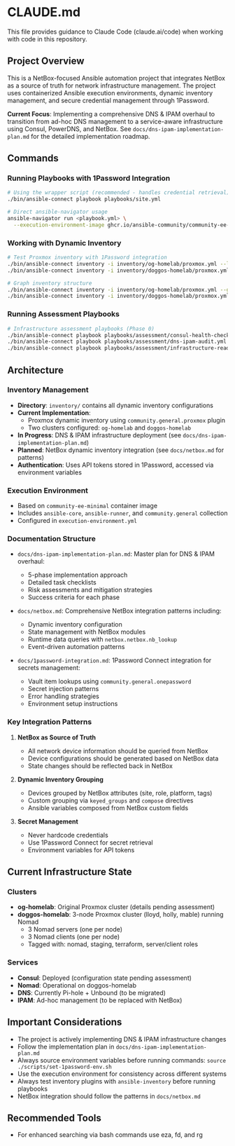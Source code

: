 # CLAUDE.md

This file provides guidance to Claude Code (claude.ai/code) when working with code in this repository.

## Project Overview

This is a NetBox-focused Ansible automation project that integrates NetBox as a source of truth for network
infrastructure management. The project uses containerized Ansible execution environments, dynamic inventory management,
and secure credential management through 1Password.

**Current Focus**: Implementing a comprehensive DNS & IPAM overhaul to transition from ad-hoc DNS management to a
service-aware infrastructure using Consul, PowerDNS, and NetBox. See `docs/dns-ipam-implementation-plan.md` for the
detailed implementation roadmap.

## Commands

### Running Playbooks with 1Password Integration

```bash
# Using the wrapper script (recommended - handles credential retrieval)
./bin/ansible-connect playbook playbooks/site.yml

# Direct ansible-navigator usage
ansible-navigator run <playbook.yml> \
  --execution-environment-image ghcr.io/ansible-community/community-ee-minimal:latest --mode stdout
```

### Working with Dynamic Inventory

```bash
# Test Proxmox inventory with 1Password integration
./bin/ansible-connect inventory -i inventory/og-homelab/proxmox.yml --list
./bin/ansible-connect inventory -i inventory/doggos-homelab/proxmox.yml --list

# Graph inventory structure
./bin/ansible-connect inventory -i inventory/og-homelab/proxmox.yml --graph
./bin/ansible-connect inventory -i inventory/doggos-homelab/proxmox.yml --graph
```

### Running Assessment Playbooks

```bash
# Infrastructure assessment playbooks (Phase 0)
./bin/ansible-connect playbook playbooks/assessment/consul-health-check.yml
./bin/ansible-connect playbook playbooks/assessment/dns-ipam-audit.yml
./bin/ansible-connect playbook playbooks/assessment/infrastructure-readiness.yml
```

## Architecture

### Inventory Management

- **Directory**: `inventory/` contains all dynamic inventory configurations
- **Current Implementation**:
  - Proxmox dynamic inventory using `community.general.proxmox` plugin
  - Two clusters configured: `og-homelab` and `doggos-homelab`
- **In Progress**: DNS & IPAM infrastructure deployment (see `docs/dns-ipam-implementation-plan.md`)
- **Planned**: NetBox dynamic inventory integration (see `docs/netbox.md` for patterns)
- **Authentication**: Uses API tokens stored in 1Password, accessed via environment variables

### Execution Environment

- Based on `community-ee-minimal` container image
- Includes `ansible-core`, `ansible-runner`, and `community.general` collection
- Configured in `execution-environment.yml`

### Documentation Structure

- `docs/dns-ipam-implementation-plan.md`: Master plan for DNS & IPAM overhaul:
  - 5-phase implementation approach
  - Detailed task checklists
  - Risk assessments and mitigation strategies
  - Success criteria for each phase

- `docs/netbox.md`: Comprehensive NetBox integration patterns including:
  - Dynamic inventory configuration
  - State management with NetBox modules
  - Runtime data queries with `netbox.netbox.nb_lookup`
  - Event-driven automation patterns

- `docs/1password-integration.md`: 1Password Connect integration for secrets management:
  - Vault item lookups using `community.general.onepassword`
  - Secret injection patterns
  - Error handling strategies
  - Environment setup instructions

### Key Integration Patterns

1. **NetBox as Source of Truth**
   - All network device information should be queried from NetBox
   - Device configurations should be generated based on NetBox data
   - State changes should be reflected back in NetBox

2. **Dynamic Inventory Grouping**
   - Devices grouped by NetBox attributes (site, role, platform, tags)
   - Custom grouping via `keyed_groups` and `compose` directives
   - Ansible variables composed from NetBox custom fields

3. **Secret Management**
   - Never hardcode credentials
   - Use 1Password Connect for secret retrieval
   - Environment variables for API tokens

## Current Infrastructure State

### Clusters

- **og-homelab**: Original Proxmox cluster (details pending assessment)
- **doggos-homelab**: 3-node Proxmox cluster (lloyd, holly, mable) running Nomad
  - 3 Nomad servers (one per node)
  - 3 Nomad clients (one per node)
  - Tagged with: nomad, staging, terraform, server/client roles

### Services

- **Consul**: Deployed (configuration state pending assessment)
- **Nomad**: Operational on doggos-homelab
- **DNS**: Currently Pi-hole + Unbound (to be migrated)
- **IPAM**: Ad-hoc management (to be replaced with NetBox)

## Important Considerations

- The project is actively implementing DNS & IPAM infrastructure changes
- Follow the implementation plan in `docs/dns-ipam-implementation-plan.md`
- Always source environment variables before running commands: `source ./scripts/set-1password-env.sh`
- Use the execution environment for consistency across different systems
- Always test inventory plugins with `ansible-inventory` before running playbooks
- NetBox integration should follow the patterns in `docs/netbox.md`

## Recommended Tools

- For enhanced searching via bash commands use eza, fd, and rg
